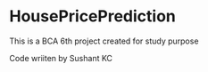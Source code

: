 # HousePricePrediction
This is a BCA 6th project created for study purpose

Code wriiten by
Sushant KC
